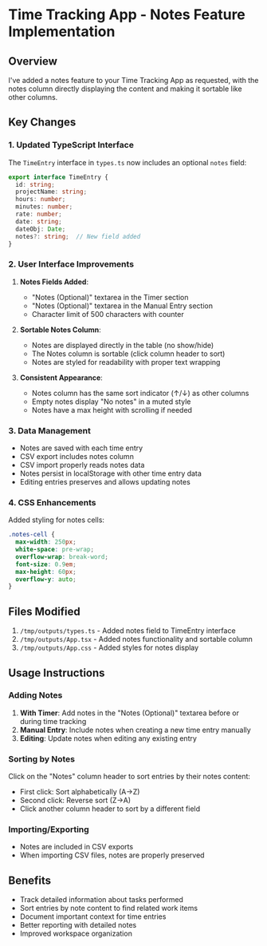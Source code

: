 # Time Tracking App - Notes Feature Implementation

## Overview

I've added a notes feature to your Time Tracking App as requested, with the notes column directly displaying the content and making it sortable like other columns.

## Key Changes

### 1. Updated TypeScript Interface

The `TimeEntry` interface in `types.ts` now includes an optional `notes` field:

```typescript
export interface TimeEntry {
  id: string;
  projectName: string;
  hours: number;
  minutes: number;
  rate: number;
  date: string;
  dateObj: Date;
  notes?: string;  // New field added
}
```

### 2. User Interface Improvements

1. **Notes Fields Added**:
   - "Notes (Optional)" textarea in the Timer section
   - "Notes (Optional)" textarea in the Manual Entry section
   - Character limit of 500 characters with counter

2. **Sortable Notes Column**:
   - Notes are displayed directly in the table (no show/hide)
   - The Notes column is sortable (click column header to sort)
   - Notes are styled for readability with proper text wrapping

3. **Consistent Appearance**:
   - Notes column has the same sort indicator (↑/↓) as other columns
   - Empty notes display "No notes" in a muted style
   - Notes have a max height with scrolling if needed

### 3. Data Management

- Notes are saved with each time entry
- CSV export includes notes column
- CSV import properly reads notes data
- Notes persist in localStorage with other time entry data
- Editing entries preserves and allows updating notes

### 4. CSS Enhancements

Added styling for notes cells:
```css
.notes-cell {
  max-width: 250px;
  white-space: pre-wrap;
  overflow-wrap: break-word;
  font-size: 0.9em;
  max-height: 60px;
  overflow-y: auto;
}
```

## Files Modified

1. `/tmp/outputs/types.ts` - Added notes field to TimeEntry interface
2. `/tmp/outputs/App.tsx` - Added notes functionality and sortable column
3. `/tmp/outputs/App.css` - Added styles for notes display

## Usage Instructions

### Adding Notes

1. **With Timer**: Add notes in the "Notes (Optional)" textarea before or during time tracking
2. **Manual Entry**: Include notes when creating a new time entry manually
3. **Editing**: Update notes when editing any existing entry

### Sorting by Notes

Click on the "Notes" column header to sort entries by their notes content:
- First click: Sort alphabetically (A→Z)
- Second click: Reverse sort (Z→A)
- Click another column header to sort by a different field

### Importing/Exporting

- Notes are included in CSV exports
- When importing CSV files, notes are properly preserved

## Benefits

- Track detailed information about tasks performed
- Sort entries by note content to find related work items
- Document important context for time entries
- Better reporting with detailed notes
- Improved workspace organization

